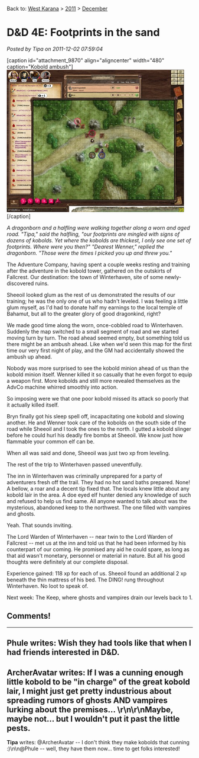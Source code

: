 Back to: [West Karana](/posts/westkarana.md) > [2011](/posts/2011/westkarana.md) > [December](./westkarana.md)
# D&D 4E: Footprints in the sand

*Posted by Tipa on 2011-12-02 07:59:04*

[caption id="attachment\_9870" align="aligncenter" width="480" caption="Kobold ambush"][![](../../../uploads/2011/12/FantasyGrounds-2011-12-01-22-05-16-84-480x384.jpg "Kobold ambush")](../../../uploads/2011/12/FantasyGrounds-2011-12-01-22-05-16-84.jpg)[/caption]

*A dragonborn and a halfling were walking together along a worn and aged road. "Tipa," said the halfling, "our footprints are mingled with signs of dozens of kobolds. Yet where the kobolds are thickest, I only see one set of footprints. Where were you then?" "Dearest Wenner," replied the dragonborn. "Those were the times I picked you up and threw you."*

The Adventure Company, having spent a couple weeks resting and training after the adventure in the kobold tower, gathered on the outskirts of Fallcrest. Our destination: the town of Winterhaven, site of some newly-discovered ruins. 

Sheeoil looked glum as the rest of us demonstrated the results of our training; he was the only one of us who hadn't leveled. I was feeling a little glum myself, as I'd had to donate half my earnings to the local temple of Bahamut, but all to the greater glory of good dragonkind, right?

We made good time along the worn, once-cobbled road to Winterhaven. Suddenly the map switched to a small segment of road and we started moving turn by turn. The road ahead seemed empty, but something told us there might be an ambush ahead. Like when we'd seen this map for the first time our very first night of play, and the GM had accidentally showed the ambush up ahead.

Nobody was more surprised to see the kobold minion ahead of us than the kobold minion itself. Wenner killed it so casually that he even forgot to equip a weapon first. More kobolds and still more revealed themselves as the AdvCo machine whirred smoothly into action.

So imposing were we that one poor kobold missed its attack so poorly that it actually killed itself.

Bryn finally got his sleep spell off, incapacitating one kobold and slowing another. He and Wenner took care of the kobolds on the south side of the road while Sheeoil and I took the ones to the north. I gutted a kobold slinger before he could hurl his deadly fire bombs at Sheeoil. We know just how flammable your common elf can be.

When all was said and done, Sheeoil was just two xp from leveling.

The rest of the trip to Winterhaven passed uneventfully.

The inn in Winterhaven was criminally unprepared for a party of adventurers fresh off the trail. They had no hot sand baths prepared. None! A bellow, a roar and a decent tip fixed that. The locals knew little about any kobold lair in the area. A doe eyed elf hunter denied any knowledge of such and refused to help us find same. All anyone wanted to talk about was the mysterious, abandoned keep to the northwest. The one filled with vampires and ghosts. 

Yeah. That sounds inviting.

The Lord Warden of Winterhaven -- near twin to the Lord Warden of Fallcrest -- met us at the inn and told us that he had been informed by his counterpart of our coming. He promised any aid he could spare, as long as that aid wasn't monetary, personnel or material in nature. But all his good thoughts were definitely at our complete disposal.

Experience gained: 118 xp for each of us. Sheeoil found an additional 2 xp beneath the thin mattress of his bed. The DING! rung throughout Winterhaven. No loot to speak of.

Next week: The Keep, where ghosts and vampires drain our levels back to 1.
## Comments!
---
**Phule** writes: Wish they had tools like that when I had friends interested in D&amp;D.
---
**ArcherAvatar** writes: If I was a cunning enough little kobold to be "in charge" of the great kobold lair, I might just get pretty industrious about spreading rumors of ghosts AND vampires lurking about the premises...  \r\n\r\nMaybe, maybe not... but I wouldn't put it past the little pests.
---
**Tipa** writes: @ArcherAvatar -- I don't think they make kobolds that cunning :)\n\n@Phule -- well, they have them now... time to get folks interested!
